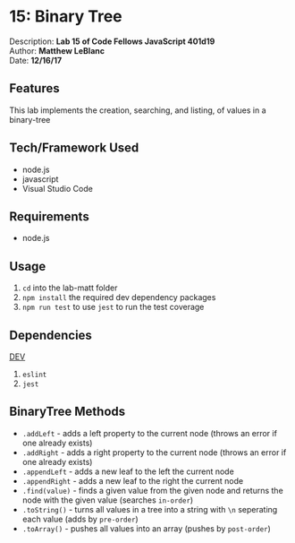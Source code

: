 # 15: Binary Tree
Description: **Lab 15 of Code Fellows JavaScript 401d19** </br>
Author: **Matthew LeBlanc** </br>
Date: **12/16/17**

## Features
This lab implements the creation, searching, and listing, of values in a binary-tree

## Tech/Framework Used
- node.js
- javascript
- Visual Studio Code

## Requirements
- node.js

## Usage
1. `cd` into the lab-matt folder
2. `npm install` the required dev dependency packages
3. `npm run test` to use `jest` to run the test coverage

## Dependencies
<u>DEV</u>
1. `eslint`
2. `jest`

## BinaryTree Methods
- `.addLeft` - adds a left property to the current node (throws an error if one already exists)
- `.addRight` - adds a right property to the current node (throws an error if one already exists)
- `.appendLeft` - adds a new leaf to the left the current node 
- `.appendRight` - adds a new leaf to the right the current node 
- `.find(value)` - finds a given value from the given node and returns the node with the given value (searches `in-order`)
- `.toString()` - turns all values in a tree into a string with `\n` seperating each value (adds by `pre-order`)
- `.toArray()` - pushes all values into an array (pushes by `post-order`)